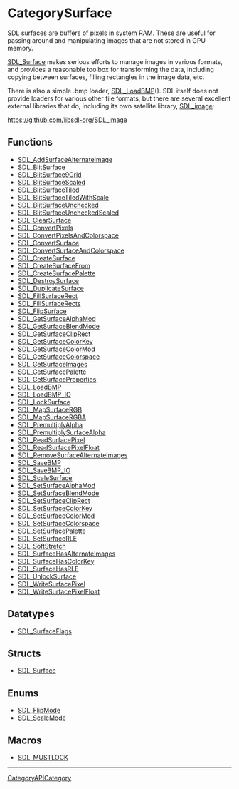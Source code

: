 # CategorySurface

SDL surfaces are buffers of pixels in system RAM. These are useful for
passing around and manipulating images that are not stored in GPU memory.

[SDL_Surface](SDL_Surface) makes serious efforts to manage images in
various formats, and provides a reasonable toolbox for transforming the
data, including copying between surfaces, filling rectangles in the image
data, etc.

There is also a simple .bmp loader, [SDL_LoadBMP](SDL_LoadBMP)(). SDL
itself does not provide loaders for various other file formats, but there
are several excellent external libraries that do, including its own
satellite library, [SDL_image](SDL_image):

https://github.com/libsdl-org/SDL_image

<!-- END CATEGORY DOCUMENTATION -->

## Functions

<!-- DO NOT HAND-EDIT CATEGORY LISTS, THEY ARE AUTOGENERATED AND WILL BE OVERWRITTEN, BASED ON TAGS IN INDIVIDUAL PAGE FOOTERS. EDIT THOSE INSTEAD. -->
<!-- BEGIN CATEGORY LIST: CategorySurface, CategoryAPIFunction -->
- [SDL_AddSurfaceAlternateImage](SDL_AddSurfaceAlternateImage)
- [SDL_BlitSurface](SDL_BlitSurface)
- [SDL_BlitSurface9Grid](SDL_BlitSurface9Grid)
- [SDL_BlitSurfaceScaled](SDL_BlitSurfaceScaled)
- [SDL_BlitSurfaceTiled](SDL_BlitSurfaceTiled)
- [SDL_BlitSurfaceTiledWithScale](SDL_BlitSurfaceTiledWithScale)
- [SDL_BlitSurfaceUnchecked](SDL_BlitSurfaceUnchecked)
- [SDL_BlitSurfaceUncheckedScaled](SDL_BlitSurfaceUncheckedScaled)
- [SDL_ClearSurface](SDL_ClearSurface)
- [SDL_ConvertPixels](SDL_ConvertPixels)
- [SDL_ConvertPixelsAndColorspace](SDL_ConvertPixelsAndColorspace)
- [SDL_ConvertSurface](SDL_ConvertSurface)
- [SDL_ConvertSurfaceAndColorspace](SDL_ConvertSurfaceAndColorspace)
- [SDL_CreateSurface](SDL_CreateSurface)
- [SDL_CreateSurfaceFrom](SDL_CreateSurfaceFrom)
- [SDL_CreateSurfacePalette](SDL_CreateSurfacePalette)
- [SDL_DestroySurface](SDL_DestroySurface)
- [SDL_DuplicateSurface](SDL_DuplicateSurface)
- [SDL_FillSurfaceRect](SDL_FillSurfaceRect)
- [SDL_FillSurfaceRects](SDL_FillSurfaceRects)
- [SDL_FlipSurface](SDL_FlipSurface)
- [SDL_GetSurfaceAlphaMod](SDL_GetSurfaceAlphaMod)
- [SDL_GetSurfaceBlendMode](SDL_GetSurfaceBlendMode)
- [SDL_GetSurfaceClipRect](SDL_GetSurfaceClipRect)
- [SDL_GetSurfaceColorKey](SDL_GetSurfaceColorKey)
- [SDL_GetSurfaceColorMod](SDL_GetSurfaceColorMod)
- [SDL_GetSurfaceColorspace](SDL_GetSurfaceColorspace)
- [SDL_GetSurfaceImages](SDL_GetSurfaceImages)
- [SDL_GetSurfacePalette](SDL_GetSurfacePalette)
- [SDL_GetSurfaceProperties](SDL_GetSurfaceProperties)
- [SDL_LoadBMP](SDL_LoadBMP)
- [SDL_LoadBMP_IO](SDL_LoadBMP_IO)
- [SDL_LockSurface](SDL_LockSurface)
- [SDL_MapSurfaceRGB](SDL_MapSurfaceRGB)
- [SDL_MapSurfaceRGBA](SDL_MapSurfaceRGBA)
- [SDL_PremultiplyAlpha](SDL_PremultiplyAlpha)
- [SDL_PremultiplySurfaceAlpha](SDL_PremultiplySurfaceAlpha)
- [SDL_ReadSurfacePixel](SDL_ReadSurfacePixel)
- [SDL_ReadSurfacePixelFloat](SDL_ReadSurfacePixelFloat)
- [SDL_RemoveSurfaceAlternateImages](SDL_RemoveSurfaceAlternateImages)
- [SDL_SaveBMP](SDL_SaveBMP)
- [SDL_SaveBMP_IO](SDL_SaveBMP_IO)
- [SDL_ScaleSurface](SDL_ScaleSurface)
- [SDL_SetSurfaceAlphaMod](SDL_SetSurfaceAlphaMod)
- [SDL_SetSurfaceBlendMode](SDL_SetSurfaceBlendMode)
- [SDL_SetSurfaceClipRect](SDL_SetSurfaceClipRect)
- [SDL_SetSurfaceColorKey](SDL_SetSurfaceColorKey)
- [SDL_SetSurfaceColorMod](SDL_SetSurfaceColorMod)
- [SDL_SetSurfaceColorspace](SDL_SetSurfaceColorspace)
- [SDL_SetSurfacePalette](SDL_SetSurfacePalette)
- [SDL_SetSurfaceRLE](SDL_SetSurfaceRLE)
- [SDL_SoftStretch](SDL_SoftStretch)
- [SDL_SurfaceHasAlternateImages](SDL_SurfaceHasAlternateImages)
- [SDL_SurfaceHasColorKey](SDL_SurfaceHasColorKey)
- [SDL_SurfaceHasRLE](SDL_SurfaceHasRLE)
- [SDL_UnlockSurface](SDL_UnlockSurface)
- [SDL_WriteSurfacePixel](SDL_WriteSurfacePixel)
- [SDL_WriteSurfacePixelFloat](SDL_WriteSurfacePixelFloat)
<!-- END CATEGORY LIST -->

## Datatypes

<!-- DO NOT HAND-EDIT CATEGORY LISTS, THEY ARE AUTOGENERATED AND WILL BE OVERWRITTEN, BASED ON TAGS IN INDIVIDUAL PAGE FOOTERS. EDIT THOSE INSTEAD. -->
<!-- BEGIN CATEGORY LIST: CategorySurface, CategoryAPIDatatype -->
- [SDL_SurfaceFlags](SDL_SurfaceFlags)
<!-- END CATEGORY LIST -->

## Structs

<!-- DO NOT HAND-EDIT CATEGORY LISTS, THEY ARE AUTOGENERATED AND WILL BE OVERWRITTEN, BASED ON TAGS IN INDIVIDUAL PAGE FOOTERS. EDIT THOSE INSTEAD. -->
<!-- BEGIN CATEGORY LIST: CategorySurface, CategoryAPIStruct -->
- [SDL_Surface](SDL_Surface)
<!-- END CATEGORY LIST -->

## Enums

<!-- DO NOT HAND-EDIT CATEGORY LISTS, THEY ARE AUTOGENERATED AND WILL BE OVERWRITTEN, BASED ON TAGS IN INDIVIDUAL PAGE FOOTERS. EDIT THOSE INSTEAD. -->
<!-- BEGIN CATEGORY LIST: CategorySurface, CategoryAPIEnum -->
- [SDL_FlipMode](SDL_FlipMode)
- [SDL_ScaleMode](SDL_ScaleMode)
<!-- END CATEGORY LIST -->

## Macros

<!-- DO NOT HAND-EDIT CATEGORY LISTS, THEY ARE AUTOGENERATED AND WILL BE OVERWRITTEN, BASED ON TAGS IN INDIVIDUAL PAGE FOOTERS. EDIT THOSE INSTEAD. -->
<!-- BEGIN CATEGORY LIST: CategorySurface, CategoryAPIMacro -->
- [SDL_MUSTLOCK](SDL_MUSTLOCK)
<!-- END CATEGORY LIST -->


----
[CategoryAPICategory](CategoryAPICategory)

